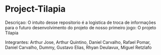# Project-Tilapia

Descriçao: O intuito desse repositorio é a logistica de troca de informações para o futuro desenvolvimento do projeto de nosso primeiro jogo: O projeto Tilapia

Integrantes: Arthur Jose, Arthur Quintino, Daniel Carvalho, Rafael Pomar, Daniel Carvalho, Dummy, Gustavo Elias, Rhyan Deulavux, Miguel Retzlafo
